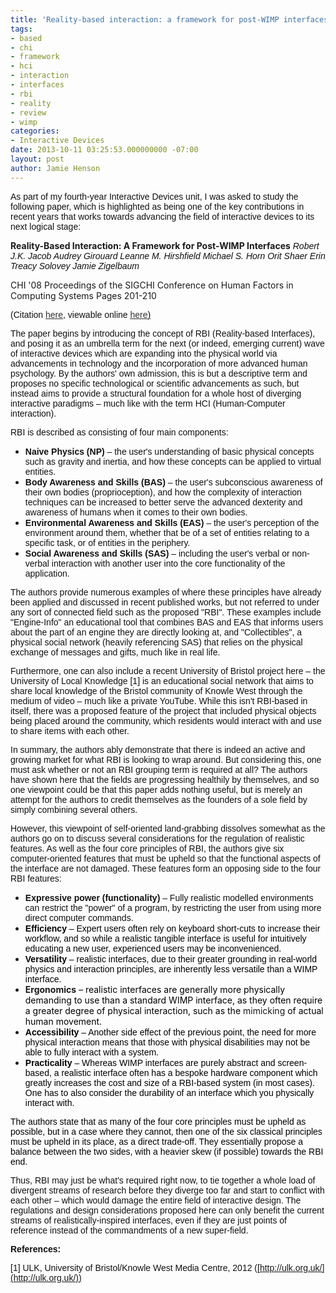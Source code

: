 ```yaml
---
title: 'Reality-based interaction: a framework for post-WIMP interfaces - a review'
tags:
- based
- chi
- framework
- hci
- interaction
- interfaces
- rbi
- reality
- review
- wimp
categories:
- Interactive Devices
date: 2013-10-11 03:25:53.000000000 -07:00
layout: post
author: Jamie Henson
---
```


<span style="color: #111111;"><span style="font-family: verdana, arial;"><span>As part of my fourth-year Interactive Devices unit, I was asked to study the following paper, which is highlighted as being one of the key contributions in recent years that works towards advancing the field of interactive devices to its next logical stage:</span></span></span>

<!-- more -->

_<span style="color: #111111;"><span style="font-family: verdana, arial;"><span>_**Reality-Based Interaction: A Framework for Post-WIMP Interfaces**_</span></span></span>_<span style="color: #111111;"><span style="font-family: verdana, arial;"><span>
</span></span></span>_<span style="color: #111111;"><span style="font-family: verdana, arial;"><span>Robert J.K. Jacob Audrey Girouard Leanne M. Hirshfield Michael S. Horn</span></span></span>_<span style="color: #111111;"><span style="font-family: verdana, arial;"><span>
</span></span></span>_<span style="color: #111111;"><span style="font-family: verdana, arial;"><span>Orit Shaer Erin Treacy Solovey Jamie Zigelbaum</span></span></span>_

CHI '08 Proceedings of the SIGCHI Conference on Human Factors in Computing Systems
Pages 201-210

<span style="color: #111111;"><span style="font-family: verdana, arial;"><span>(Citation </span></span></span>[<span style="color: #333333;"><span style="font-family: verdana, arial;"><span><span style="text-decoration: underline;">here</span></span></span></span>](http://dl.acm.org/citation.cfm?id=1357089)<span style="color: #111111;"><span style="font-family: verdana, arial;"><span>, viewable online </span></span></span>[<span style="color: #333333;"><span style="font-family: verdana, arial;"><span><span style="text-decoration: underline;">here</span></span></span></span>](http://cs.queensu.ca/~audrey/papers/chi08.pdf)<span style="color: #111111;"><span style="font-family: verdana, arial;"><span><span style="text-decoration: underline;">)</span></span></span></span>

<span style="color: #111111;"><span style="font-family: verdana, arial;"><span>The paper begins by introducing the concept of RBI (Reality-based Interfaces), and posing it as an umbrella term for the next (or indeed, emerging current) wave of interactive devices </span></span></span><span style="color: #111111;"><span style="font-family: verdana, arial;"><span>which are expanding into the physical world via advancements in technology and the incorporation of more advanced human psychology</span></span></span><span style="color: #111111;"><span style="font-family: verdana, arial;"><span>. By the authors' own admission, this is but a descriptive term and proposes no specific technological or scientific advancements as such, but instead aims to provide a structural foundation for a whole host of diverging interactive paradigms – much like with the term HCI (Human-Computer interaction).</span></span></span>

<span style="color: #111111;"><span style="font-family: verdana, arial;"><span>RBI is described as consisting of four main components:</span></span></span>

*   <span style="color: #111111;"><span style="font-family: verdana, arial;"><span>**Naive Physics (NP)** – the user's understanding of basic physical concepts such as gravity and inertia, and how these concepts can be applied to virtual entities.</span></span></span>
*   <span style="color: #111111;"><span style="font-family: verdana, arial;"><span>**Body Awareness and Skills (BAS)** – the user's subconscious awareness of their own bodies (proprioception), and how the complexity of interaction techniques can be increased to better serve the advanced dexterity and awareness of humans when it comes to their own bodies.</span></span></span>
*   <span style="color: #111111;"><span style="font-family: verdana, arial;"><span>**Environmental Awareness and Skills (EAS)** – the user's perception of the environment around them, whether that be of a set of entities relating to a specific task, or of entities in the periphery.</span></span></span>
*   <span style="color: #111111;"><span style="font-family: verdana, arial;"><span>**Social Awareness and Skills (SAS)** –</span></span></span><span style="color: #111111;"><span style="font-family: verdana, arial;"><span> including the user's verbal or non-verbal interaction with another user into the core functionality of the application.</span></span></span>

<span style="color: #111111;"><span style="font-family: verdana, arial;"><span>The authors provide numerous examples of where these principles have already been applied and discussed in recent published works, but not referred to under any sort of connected field such as the proposed "RBI". These examples include "Engine-Info" an educational tool that combines BAS and EAS that informs users about the part of an engine they are directly looking at, and "Collectibles", a physical social network (heavily referencing SAS) that relies on the physical exchange of messages and gifts, much like in real life. </span></span></span>

<span style="color: #111111;"><span style="font-family: verdana, arial;"><span>Furthermore, one can also include a recent University of Bristol project here – the University of Local Knowledge [</span></span></span><span style="color: #111111;"><span style="font-family: verdana, arial;"><span>1</span></span></span><span style="color: #111111;"><span style="font-family: verdana, arial;"><span>] </span></span></span><span style="color: #111111;"><span style="font-family: verdana, arial;"><span>is an educational social network that aims to share local knowledge of the Bristol community of Knowle West through the medium of video – much like a private YouTube. While this isn't RBI-based in itself, there was a proposed feature of the project that included physical objects being placed around the community, which residents would interact with and use to share items with each other.</span></span></span>

<span style="color: #111111;"><span style="font-family: verdana, arial;"><span>In summary, the authors ably demonstrate that there is indeed an active and growing market for what RBI is looking to wrap around. But </span></span></span><span style="color: #111111;"><span style="font-family: verdana, arial;"><span>considering this</span></span></span><span style="color: #111111;"><span style="font-family: verdana, arial;"><span>, one must ask whether or not </span></span></span><span style="color: #111111;"><span style="font-family: verdana, arial;"><span>an</span></span></span><span style="color: #111111;"><span style="font-family: verdana, arial;"><span> RBI grouping term is required at all? The authors have shown </span></span></span><span style="color: #111111;"><span style="font-family: verdana, arial;"><span>here </span></span></span><span style="color: #111111;"><span style="font-family: verdana, arial;"><span>that the fields are progressing </span></span></span><span style="color: #111111;"><span style="font-family: verdana, arial;"><span>healthily </span></span></span><span style="color: #111111;"><span style="font-family: verdana, arial;"><span>by themselves, </span></span></span><span style="color: #111111;"><span style="font-family: verdana, arial;"><span>and so one viewpoint could be that this paper adds nothing useful, but is merely an attempt for the authors to credit themselves as the founders of a sole field by simply combining several others.</span></span></span>

<span style="color: #111111;"><span style="font-family: verdana, arial;"><span>However, this viewpoint of self-oriented land-grabbing dissolves somewhat as the authors go on to discuss several considerations for the regulation of realistic features. As well as the four core principles of RBI, the authors give six computer-oriented features that must be upheld so that the functional aspects of the interface are not damaged. These features form an opposing side to the four RBI features:</span></span></span>

*   <span style="color: #000000;"><span style="font-family: verdana, arial;"><span><span style="color: #111111;"><span style="font-family: verdana, arial;"><span>**Expressive power (functionality)** – Fully realistic modelled environments can restrict the "power" of a program, by restricting the user from using more direct computer commands.</span></span></span></span></span></span>
*   <span style="color: #000000;"><span style="font-family: verdana, arial;"><span>**Efficiency** – Expert users often rely on keyboard short-cuts to increase their workflow, and so while a realistic tangible interface is useful for intuitively educating a new user, experienced users may be inconvenienced.</span></span></span>
*   <span style="color: #000000;"><span style="font-family: verdana, arial;"><span>**Versatility** – realistic interfaces, due to their greater grounding in real-world physics and interaction principles, are inherently less versatile than a WIMP interface.</span></span></span>
*   <span><span>**Ergonomics**<span style="color: #000000;"> – realistic interfaces are generally more physically demanding to use than a standard WIMP interface, as they often require a greater degree of physical interaction, such as the </span>mimicking<span style="color: #000000;"> of actual human movement.</span></span></span>
*   <span style="color: #000000;"><span style="font-family: verdana, arial;"><span>**Accessibility** – Another side effect of the previous point, the need for more physical interaction means that those with physical disabilities may not be able to fully interact with a system.</span></span></span>
*   <span style="color: #000000;"><span style="font-family: verdana, arial;"><span>**Practicality** – </span></span></span><span style="color: #000000;"><span style="font-family: verdana, arial;"><span>Whereas WIMP interfaces are purely abstract and screen-based, a realistic interface often has a bespoke hardware component which greatly increases the cost and size of a RBI-based system (in most cases). One has to also consider the durability of an interface which you physically interact with.</span></span></span>

<span style="color: #000000;"><span style="font-family: verdana, arial;"><span>The authors state that as many of the four core principles must be upheld as possible, but in a case where they cannot, then one of the six classical principles must be upheld in its place, as a direct trade-off. They essentially propose a balance between the two sides, with a heavier skew (if possible) towards the RBI end.</span></span></span>

<span style="color: #111111;"><span style="font-family: verdana, arial;"><span>Thus, RBI may just be what's required right now, to tie together a whole load of divergent streams of research before they diverge too far and start to conflict with each other – which would damage the entire field of interactive design. </span></span></span><span style="color: #111111;"><span style="font-family: verdana, arial;"><span>The regulations and design considerations proposed here can only benefit the current streams of realistically-inspired interfaces, even if they are just points of reference instead of the commandments of a new super-field.</span></span></span>

**<span style="color: #111111;"><span style="font-family: verdana, arial;"><span>References:</span></span></span>**

<span style="color: #111111;"><span style="font-family: verdana, arial;"><span>[1] ULK, University of Bristol/Knowle West Media Centre, 2012 (</span></span></span><span style="color: #111111;"><span style="font-family: verdana, arial;"><span>[http://ulk.org.uk/](http://ulk.org.uk/))</span></span></span>